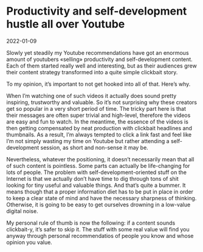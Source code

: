 # Productivity and self-development hustle all over Youtube

2022-01-09

Slowly yet steadily my Youtube recommendations have got an enormous amount of youtubers «selling» productivity and self-development content. Each of them started really well and interesting, but as their audiences grew their content strategy transformed into a quite simple clickbait story.

To my opinion, it’s important to not get hooked into all of that. Here’s why.

When I’m watching one of such videos it actually does sound pretty inspiring, trustworthy and valuable. So it’s not surprising why these creators get so popular in a very short period of time. The tricky part here is that their messages are often super trivial and high-level, therefore the videos are easy and fun to watch. In the meantime, the essence of the videos is then getting compensated by neat production with clickbait headlines and thumbnails. As a result, I’m always tempted to click a link fast and feel like I’m not simply wasting my time on Youtube but rather attending a self-development session, as short and non-sense it may be.

Nevertheless, whatever the positioning, it doesn’t necessarily mean that all of such content is pointless. Some parts can actually be life-changing for lots of people. The problem with self-development-oriented stuff on the Internet is that we actually don’t have time to dig through tons of shit looking for tiny useful and valuable things. And that’s quite a bummer. It means though that a proper information diet has to be put in place in order to keep a clear state of mind and have the necessary sharpness of thinking. Otherwise, it is going to be easy to get ourselves drowning in a low-value digital noise.

My personal rule of thumb is now the following: if a content sounds clickbait-y, it’s safer to skip it. The stuff with some real value will find you anyway through personal recommendatios of people you know and whose opinion you value.